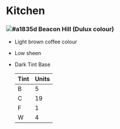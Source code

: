 # Kitchen


### ![#a1835d](https://placehold.co/15x15/a1835d/a1835d.png) Beacon Hill (Dulux colour)


- Light brown coffee colour
- Low sheen
- Dark Tint Base

  | Tint | Units |
  |------|-------|
  | B    | 5     |
  | C    | 19    |
  | F    | 1     |
  | W    | 4     |
